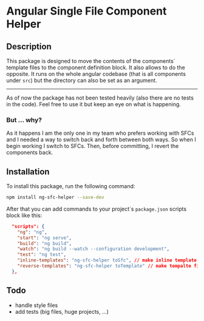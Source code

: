 # Angular Single File Component Helper

## Description

This package is designed to move the contents of the components´ template files to the component definition block. It also allows to do the opposite. It runs on the whole angular codebase (that is all components under `src`) but the directory can also be set as an argument.

---

As of now the package has not been tested heavily (also there are no tests in the code). Feel free to use it but keep an eye on what is happening.

### But ... why?

As it happens I am the only one in my team who prefers working with SFCs and I needed a way to switch back and forth between both ways. So when I begin working I switch to SFCs. Then, before committing, I revert the components back.

## Installation

To install this package, run the following command:

```bash
npm install ng-sfc-helper --save-dev
```

After that you can add commands to your project´s `package.json` scripts block like this:

```json
  "scripts": {
    "ng": "ng",
    "start": "ng serve",
    "build": "ng build",
    "watch": "ng build --watch --configuration development",
    "test": "ng test",
    "inline-templates": "ng-sfc-helper toSfc", // make inline template
    "reverse-templates": "ng-sfc-helper toTemplate" // make tempalte files
  },
```

## Todo

- handle style files
- add tests (big files, huge projects, ...)
